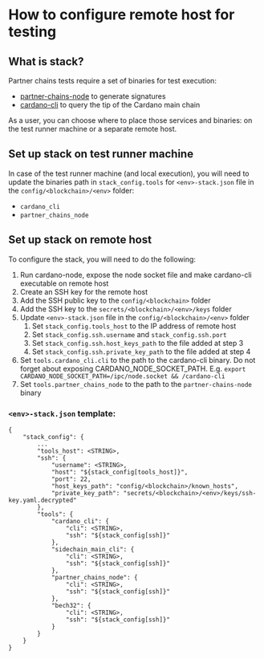 # How to configure remote host for testing

## What is stack?

Partner chains tests require a set of binaries for test execution:
- [partner-chains-node](https://github.com/input-output-hk/partner-chains) to generate signatures
- [cardano-cli](https://github.com/IntersectMBO/cardano-node?tab=readme-ov-file#using-cardano-cli) to query the tip of the Cardano main chain

As a user, you can choose where to place those services and binaries: on the test runner machine or a separate remote host.

## Set up stack on test runner machine

In case of the test runner machine (and local execution), you will need to update the binaries path in `stack_config.tools` for `<env>-stack.json` file in the `config/<blockchain>/<env>` folder:

- `cardano_cli`
- `partner_chains_node`

## Set up stack on remote host

To configure the stack, you will need to do the following:
1. Run cardano-node, expose the node socket file and make cardano-cli executable on remote host
2. Create an SSH key for the remote host
3. Add the SSH public key to the `config/<blockchain>` folder
4. Add the SSH key to the `secrets/<blockchain>/<env>/keys` folder
5. Update `<env>-stack.json` file in the `config/<blockchain>/<env>` folder
   1. Set `stack_config.tools_host` to the IP address of remote host
   2. Set `stack_config.ssh.username` and `stack_config.ssh.port`
   3. Set `stack_config.ssh.host_keys_path` to the file added at step 3
   4. Set `stack_config.ssh.private_key_path` to the file added at step 4
6. Set `tools.cardano_cli.cli` to the path to the cardano-cli binary. Do not forget about exposing CARDANO_NODE_SOCKET_PATH. E.g. `export CARDANO_NODE_SOCKET_PATH=/ipc/node.socket && /cardano-cli`
7. Set `tools.partner_chains_node` to the path to the `partner-chains-node` binary

### `<env>-stack.json` template:

```
{
    "stack_config": {
        ...
        "tools_host": <STRING>,
        "ssh": {
            "username": <STRING>,
            "host": "${stack_config[tools_host]}",
            "port": 22,
            "host_keys_path": "config/<blockchain>/known_hosts",
            "private_key_path": "secrets/<blockchain>/<env>/keys/ssh-key.yaml.decrypted"
        },
        "tools": {
            "cardano_cli": {
                "cli": <STRING>,
                "ssh": "${stack_config[ssh]}"
            },
            "sidechain_main_cli": {
                "cli": <STRING>,
                "ssh": "${stack_config[ssh]}"
            },
            "partner_chains_node": {
                "cli": <STRING>,
                "ssh": "${stack_config[ssh]}"
            },
            "bech32": {
                "cli": <STRING>,
                "ssh": "${stack_config[ssh]}"
            }
        }
    }
}
